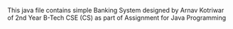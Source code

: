 This java file contains simple Banking System designed by Arnav Kotriwar of 2nd Year B-Tech CSE (CS) as part of Assignment for Java Programming

